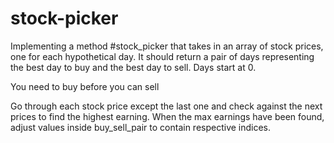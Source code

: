 # stock-picker
Implementing a method #stock_picker that takes in an array of stock prices, 
one for each hypothetical day. 
It should return a pair of days representing the best day to buy and the best day to sell. 
Days start at 0.

You need to buy before you can sell

Go through each stock price except the last one and check against the next prices to find the highest earning.
When the max earnings have been found, adjust values inside buy_sell_pair to contain respective indices.
